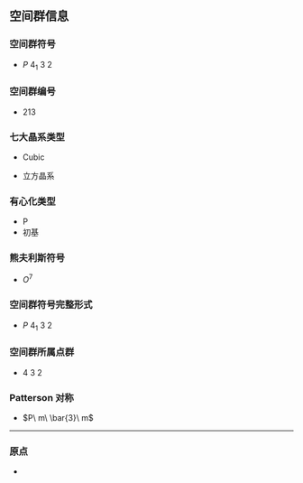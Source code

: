

## 空间群信息

### 空间群符号

- $P\ 4_1\ 3\ 2$

### 空间群编号

-  213

### 七大晶系类型

- Cubic

- 立方晶系

### 有心化类型

- P
- 初基

### 熊夫利斯符号

- $O^{7}$

### 空间群符号完整形式

- $P\ 4_1\ 3\ 2$

### 空间群所属点群

- $4\ 3\ 2$

### Patterson 对称

- $P\ m\ \bar{3}\ m$

---

### 原点

- 
